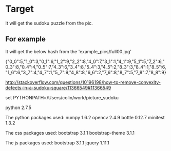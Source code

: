 # Target

It will get the sudoku puzzle from the pic.

## For example

It will get the below hash from the 'example_pics/full00.jpg'

{"0_0":5,"1_0":3,"0_1":6,"1_2":9,"2_2":8,"4_0":7,"3_1":1,"4_1":9,"5_1":5,"7_2":6,"0_3":8,"0_4":4,"0_5":7,"4_3":6,"3_4":8,"5_4":3,"4_5":2,"8_3":3,"8_4":1,"8_5":6,"1_6":6,"3_7":4,"4_7":1,"5_7":9,"4_8":8,"6_6":2,"7_6":8,"8_7":5,"7_8":7,"8_8":9}

http://stackoverflow.com/questions/10196198/how-to-remove-convexity-defects-in-a-sudoku-square/11366549#11366549

set
PYTHONPATH=/Users/colin/work/picture_sudoku

python          2.7.5

The python packages used:
numpy           1.6.2
opencv          2.4.9
bottle          0.12.7
minitest        1.3.2

The css packages used:
bootstrap       3.1.1
bootstrap-theme 3.1.1

The js packages used:
bootstrap   3.1.1
jquery      1.11.1